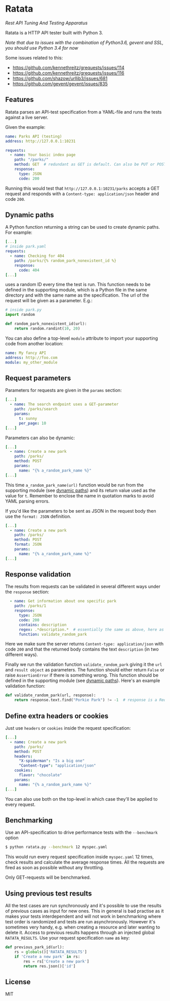 Ratata
======
*Rest API Tuning And Testing Apparatus*

Ratata is a HTTP API tester built with Python 3.

*Note that due to issues with the combination of Python3.6, gevent and SSL, you should
  use Python 3.4 for now*

Some issues related to this:
- https://github.com/kennethreitz/grequests/issues/114
- https://github.com/kennethreitz/grequests/issues/116
- https://github.com/shazow/urllib3/issues/681
- https://github.com/gevent/gevent/issues/835

Features
--------
Ratata parses an API-test specification from a YAML-file and runs the tests against a live server.

Given the example:
```YAML
name: Parks API (testing)
address: http://127.0.0.1:10231

requests:
  - name: Your basic index page
    path: "/parks/"
    method: GET  # redundant as GET is default. Can also be PUT or POST or DELETE
    response:
      type: JSON
      code: 200
```

Running this would test that `http://127.0.0.1:10231/parks` accepts a GET request and responds with a 
`Content-type: application/json` header and code `200`.

Dynamic paths <a name="dynamic-paths"></a>
-------------
A Python function returning a string can be used to create dynamic paths. For example:
 
```YAML
[...]
# inside park.yaml
requests:
  - name: Checking for 404
    path: /parks/{% random_park_nonexistent_id %}
    response:
      code: 404
[...]
```

uses a random ID every time the test is run. This function needs to be defined in the supporting module, which is a
Python file in the same directory and with the same name as the specification. The url of the request will be 
given as a parameter. E.g.:

```Python
# inside park.py
import random

def random_park_nonexistent_id(url):
    return random.randint(10, 20)
```

You can also define a top-level `module` attribute to import your supporting code from another location:
```YAML
name: My fancy API
address: http://foo.com
module: my_other_module
```

Request parameters
------------------
Parameters for requests are given in the `params` section:

```YAML
[...]
  - name: The search endpoint uses a GET-parameter
    path: /parks/search
    params:
      t: sunny
      per_page: 10
[...]
```

Parameters can also be dynamic: 

```YAML
[...]
  - name: Create a new park
    path: /parks/
    method: POST
    params:
      name: "{% a_random_park_name %}"
[...]
```
This time `a_random_park_name(url)` function would be run from the supporting module (see [dynamic paths](#dynamic-paths))
and its return value used as the value for `t`. Remember to enclose the name in quotation marks to avoid YAML parsing 
errors.

If you'd like the parameters to be sent as JSON in the request body then use the `format: JSON` definition.
```YAML
[...]
  - name: Create a new park
    path: /parks/
    method: POST
    format: JSON
    params:
      name: "{% a_random_park_name %}"
[...]
```

Response validation
-------------------
The results from requests can be validated in several different ways under the `response` section:
```YAML
  - name: Get information about one specific park
    path: /parks/1
    response:
      type: JSON
      code: 200
      contains: description
      regex: .*description.*  # essentially the same as above, here as an example
      function: validate_random_park
```

Here we make sure the server returns `Content-type: application/json` with code `200` and that the 
returned body contains the text `description` (in two different ways). 

Finally we run the validation function `validate_random_park` giving it the `url` and `result object` as parameters. 
The function should either return `False` or raise `AssertionError` if there is something wrong.
This function should be defined in the supporting module (see [dynamic paths](#dynamic-paths)). Here's an example 
validation function: 

```Python
def validate_random_park(url, response):
    return response.text.find("Porkie Park") != -1  # response is a Requests Response object
```

Define extra headers or cookies
-------------------------------
Just use `headers` or `cookies` inside the request specification:

```YAML
[...]
  - name: Create a new park
    path: /parks/
    method: POST
    headers:
      "X-spiderman": "Is a big one"
      "Content-type": "application/json"
    cookies:
      flavor: "chocolate"
    params:
      name: "{% a_random_park_name %}"
[...]
```

You can also use both on the top-level in which case they'll be applied to every request.

Benchmarking
------------
Use an API-specification to drive performance tests with the `--benchmark` option
```bash
$ python ratata.py --benchmark 12 myspec.yaml
```
This would run every request specification inside `myspec.yaml` 12 times, check results and calculate the 
average response times. All the requests are fired as soon as possible without any throttling.

Only GET-requests will be benchmarked.

Using previous test results
---------------------------
All the test cases are run synchronously and it's possible to use the results of previous cases as input for 
new ones. This in general is bad practise as it makes your tests interdependent and will not work in 
benchmarking where test order is randomized and tests are run asynchronously. However it's sometimes very 
handy, e.g. when creating a resource and later wanting to delete it. Access to previous results happens
through an injected global `RATATA_RESULTS`. Use your request specification `name` as key:

```Python
def previous_park_id(url):
    rs = globals()['RATATA_RESULTS']
    if 'Create a new park' in rs:
        res = rs['Create a new park']
        return res.json()['id']
```


License
-------
MIT